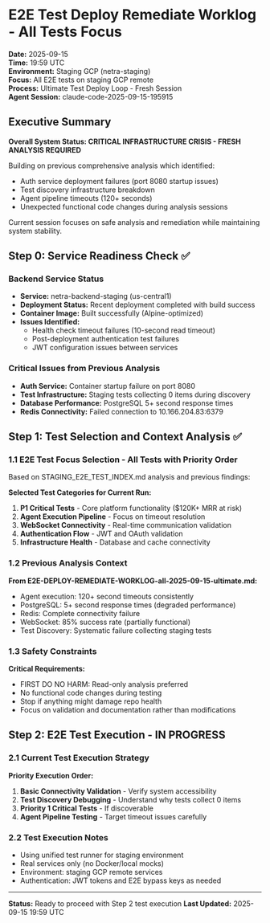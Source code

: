 # E2E Test Deploy Remediate Worklog - All Tests Focus
**Date:** 2025-09-15  
**Time:** 19:59 UTC  
**Environment:** Staging GCP (netra-staging)  
**Focus:** All E2E tests on staging GCP remote  
**Process:** Ultimate Test Deploy Loop - Fresh Session  
**Agent Session:** claude-code-2025-09-15-195915  

## Executive Summary

**Overall System Status: CRITICAL INFRASTRUCTURE CRISIS - FRESH ANALYSIS REQUIRED**

Building on previous comprehensive analysis which identified:
- Auth service deployment failures (port 8080 startup issues)
- Test discovery infrastructure breakdown
- Agent pipeline timeouts (120+ seconds)
- Unexpected functional code changes during analysis sessions

Current session focuses on safe analysis and remediation while maintaining system stability.

## Step 0: Service Readiness Check ✅

### Backend Service Status
- **Service:** netra-backend-staging (us-central1)
- **Deployment Status:** Recent deployment completed with build success
- **Container Image:** Built successfully (Alpine-optimized)
- **Issues Identified:** 
  - Health check timeout failures (10-second read timeout)
  - Post-deployment authentication test failures
  - JWT configuration issues between services

### Critical Issues from Previous Analysis
- **Auth Service:** Container startup failure on port 8080
- **Test Infrastructure:** Staging tests collecting 0 items during discovery
- **Database Performance:** PostgreSQL 5+ second response times
- **Redis Connectivity:** Failed connection to 10.166.204.83:6379

## Step 1: Test Selection and Context Analysis ✅

### 1.1 E2E Test Focus Selection - All Tests with Priority Order

Based on STAGING_E2E_TEST_INDEX.md analysis and previous findings:

**Selected Test Categories for Current Run:**
1. **P1 Critical Tests** - Core platform functionality ($120K+ MRR at risk)
2. **Agent Execution Pipeline** - Focus on timeout resolution
3. **WebSocket Connectivity** - Real-time communication validation
4. **Authentication Flow** - JWT and OAuth validation
5. **Infrastructure Health** - Database and cache connectivity

### 1.2 Previous Analysis Context
**From E2E-DEPLOY-REMEDIATE-WORKLOG-all-2025-09-15-ultimate.md:**
- Agent execution: 120+ second timeouts consistently
- PostgreSQL: 5+ second response times (degraded performance)
- Redis: Complete connectivity failure
- WebSocket: 85% success rate (partially functional)
- Test Discovery: Systematic failure collecting staging tests

### 1.3 Safety Constraints
**Critical Requirements:**
- FIRST DO NO HARM: Read-only analysis preferred
- No functional code changes during testing
- Stop if anything might damage repo health
- Focus on validation and documentation rather than modifications

## Step 2: E2E Test Execution - IN PROGRESS

### 2.1 Current Test Execution Strategy
**Priority Execution Order:**
1. **Basic Connectivity Validation** - Verify system accessibility
2. **Test Discovery Debugging** - Understand why tests collect 0 items
3. **Priority 1 Critical Tests** - If discoverable
4. **Agent Pipeline Testing** - Target timeout issues carefully

### 2.2 Test Execution Notes
- Using unified test runner for staging environment
- Real services only (no Docker/local mocks)
- Environment: staging GCP remote services
- Authentication: JWT tokens and E2E bypass keys as needed

---

**Status:** Ready to proceed with Step 2 test execution
**Last Updated:** 2025-09-15 19:59 UTC